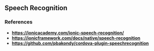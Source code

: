 ## Speech Recognition

### References

- **https://ionicacademy.com/ionic-speech-recognition/**
- **https://ionicframework.com/docs/native/speech-recognition**
- **https://github.com/pbakondy/cordova-plugin-speechrecognition**